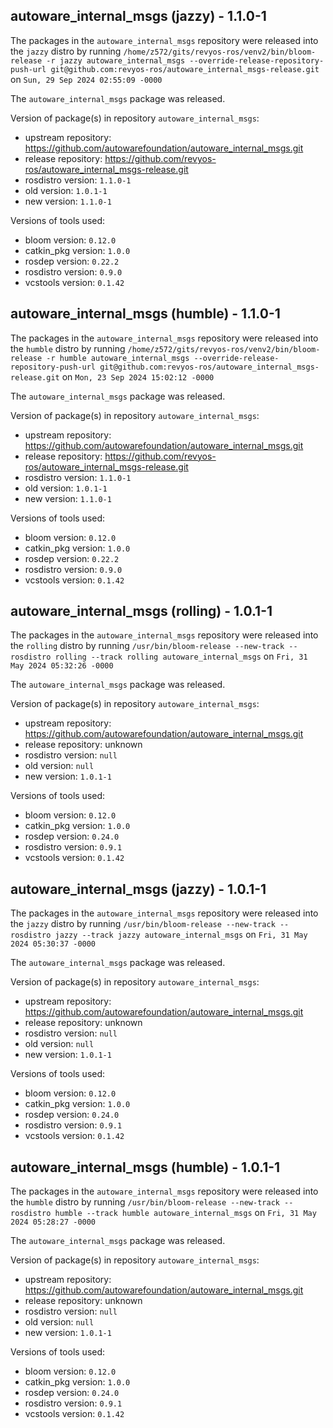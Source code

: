 ## autoware_internal_msgs (jazzy) - 1.1.0-1

The packages in the `autoware_internal_msgs` repository were released into the `jazzy` distro by running `/home/z572/gits/revyos-ros/venv2/bin/bloom-release -r jazzy autoware_internal_msgs --override-release-repository-push-url git@github.com:revyos-ros/autoware_internal_msgs-release.git` on `Sun, 29 Sep 2024 02:55:09 -0000`

The `autoware_internal_msgs` package was released.

Version of package(s) in repository `autoware_internal_msgs`:

- upstream repository: https://github.com/autowarefoundation/autoware_internal_msgs.git
- release repository: https://github.com/revyos-ros/autoware_internal_msgs-release.git
- rosdistro version: `1.1.0-1`
- old version: `1.0.1-1`
- new version: `1.1.0-1`

Versions of tools used:

- bloom version: `0.12.0`
- catkin_pkg version: `1.0.0`
- rosdep version: `0.22.2`
- rosdistro version: `0.9.0`
- vcstools version: `0.1.42`


## autoware_internal_msgs (humble) - 1.1.0-1

The packages in the `autoware_internal_msgs` repository were released into the `humble` distro by running `/home/z572/gits/revyos-ros/venv2/bin/bloom-release -r humble autoware_internal_msgs --override-release-repository-push-url git@github.com:revyos-ros/autoware_internal_msgs-release.git` on `Mon, 23 Sep 2024 15:02:12 -0000`

The `autoware_internal_msgs` package was released.

Version of package(s) in repository `autoware_internal_msgs`:

- upstream repository: https://github.com/autowarefoundation/autoware_internal_msgs.git
- release repository: https://github.com/revyos-ros/autoware_internal_msgs-release.git
- rosdistro version: `1.1.0-1`
- old version: `1.0.1-1`
- new version: `1.1.0-1`

Versions of tools used:

- bloom version: `0.12.0`
- catkin_pkg version: `1.0.0`
- rosdep version: `0.22.2`
- rosdistro version: `0.9.0`
- vcstools version: `0.1.42`


## autoware_internal_msgs (rolling) - 1.0.1-1

The packages in the `autoware_internal_msgs` repository were released into the `rolling` distro by running `/usr/bin/bloom-release --new-track --rosdistro rolling --track rolling autoware_internal_msgs` on `Fri, 31 May 2024 05:32:26 -0000`

The `autoware_internal_msgs` package was released.

Version of package(s) in repository `autoware_internal_msgs`:

- upstream repository: https://github.com/autowarefoundation/autoware_internal_msgs.git
- release repository: unknown
- rosdistro version: `null`
- old version: `null`
- new version: `1.0.1-1`

Versions of tools used:

- bloom version: `0.12.0`
- catkin_pkg version: `1.0.0`
- rosdep version: `0.24.0`
- rosdistro version: `0.9.1`
- vcstools version: `0.1.42`


## autoware_internal_msgs (jazzy) - 1.0.1-1

The packages in the `autoware_internal_msgs` repository were released into the `jazzy` distro by running `/usr/bin/bloom-release --new-track --rosdistro jazzy --track jazzy autoware_internal_msgs` on `Fri, 31 May 2024 05:30:37 -0000`

The `autoware_internal_msgs` package was released.

Version of package(s) in repository `autoware_internal_msgs`:

- upstream repository: https://github.com/autowarefoundation/autoware_internal_msgs.git
- release repository: unknown
- rosdistro version: `null`
- old version: `null`
- new version: `1.0.1-1`

Versions of tools used:

- bloom version: `0.12.0`
- catkin_pkg version: `1.0.0`
- rosdep version: `0.24.0`
- rosdistro version: `0.9.1`
- vcstools version: `0.1.42`


## autoware_internal_msgs (humble) - 1.0.1-1

The packages in the `autoware_internal_msgs` repository were released into the `humble` distro by running `/usr/bin/bloom-release --new-track --rosdistro humble --track humble autoware_internal_msgs` on `Fri, 31 May 2024 05:28:27 -0000`

The `autoware_internal_msgs` package was released.

Version of package(s) in repository `autoware_internal_msgs`:

- upstream repository: https://github.com/autowarefoundation/autoware_internal_msgs.git
- release repository: unknown
- rosdistro version: `null`
- old version: `null`
- new version: `1.0.1-1`

Versions of tools used:

- bloom version: `0.12.0`
- catkin_pkg version: `1.0.0`
- rosdep version: `0.24.0`
- rosdistro version: `0.9.1`
- vcstools version: `0.1.42`


